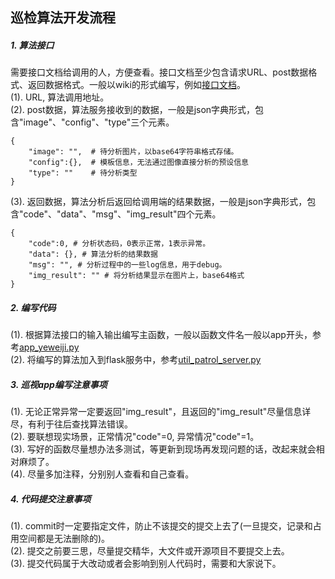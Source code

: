 ## 巡检算法开发流程

##### 1. 算法接口
需要接口文档给调用的人，方便查看。接口文档至少包含请求URL、post数据格式、返回数据格式。一般以wiki的形式编写，例如[接口文档](https://git.utapp.cn/xunshi-ai/json-http-interface/-/wikis/%E6%99%BA%E8%83%BD%E5%B7%A1%E6%A3%80-%E5%88%80%E9%97%B8%E5%88%86%E5%90%88%E7%8A%B6%E6%80%81%E5%88%A4%E6%96%AD-%E6%97%A0%E9%85%8D%E7%BD%AE)。  
(1). URL, 算法调用地址。  
(2). post数据，算法服务接收到的数据，一般是json字典形式，包含"image"、"config"、"type"三个元素。
```
{
    "image": "",  # 待分析图片，以base64字符串格式存储。
    "config":{},  # 模板信息，无法通过图像直接分析的预设信息
    "type": ""    # 待分析类型
}
```
(3). 返回数据，算法分析后返回给调用端的结果数据，一般是json字典形式，包含"code"、"data"、"msg"、"img_result"四个元素。
```
{
    "code":0, # 分析状态码，0表示正常，1表示异常。
    "data": {}, # 算法分析的结果数据
    "msg": "", # 分析过程中的一些log信息，用于debug。
    "img_result": "" # 将分析结果显示在图片上，base64格式
}

```
##### 2. 编写代码
(1). 根据算法接口的输入输出编写主函数，一般以函数文件名一般以app开头，参考[app_yeweiji.py](https://git.utapp.cn/yuanhui/patrol_ai/-/blob/main/python_codes/app_yeweiji.py)  
(2). 将编写的算法加入到flask服务中，参考[util_patrol_server.py](https://git.utapp.cn/yuanhui/patrol_ai/-/blob/main/python_codes/util_patrol_server.py)
##### 3. 巡视app编写注意事项
(1). 无论正常异常一定要返回"img_result"，且返回的"img_result"尽量信息详尽，有利于往后查找算法错误。  
(2). 要联想现实场景，正常情况"code"=0, 异常情况"code"=1。  
(3). 写好的函数尽量想办法多测试，等更新到现场再发现问题的话，改起来就会相对麻烦了。  
(4). 尽量多加注释，分别别人查看和自己查看。  
##### 4. 代码提交注意事项
(1). commit时一定要指定文件，防止不该提交的提交上去了(一旦提交，记录和占用空间都是无法删除的)。  
(2). 提交之前要三思，尽量提交精华，大文件或开源项目不要提交上去。  
(3). 提交代码属于大改动或者会影响到别人代码时，需要和大家说下。  

